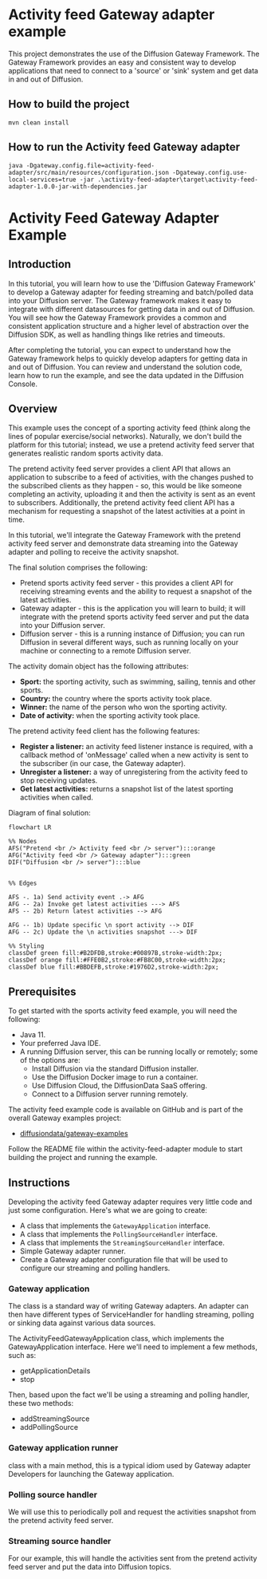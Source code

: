 # Activity feed Gateway adapter example

This project demonstrates the use of the Diffusion Gateway Framework.  The 
Gateway Framework provides an easy and consistent way to develop applications
that need to connect to a 'source' or 'sink' system and get data in and out
of Diffusion.

## How to build the project

    mvn clean install


## How to run the Activity feed Gateway adapter

    java -Dgateway.config.file=activity-feed-adapter/src/main/resources/configuration.json -Dgateway.config.use-local-services=true -jar .\activity-feed-adapter\target\activity-feed-adapter-1.0.0-jar-with-dependencies.jar


# Activity Feed Gateway Adapter Example
## Introduction
In this tutorial, you will learn how to use the 'Diffusion Gateway Framework' to develop a Gateway adapter for feeding streaming and batch/polled data into your Diffusion server. The Gateway framework makes it easy to integrate with different datasources for getting data in and out of Diffusion. You will see how the Gateway Framework provides a common and consistent application structure and a higher level of abstraction over the Diffusion SDK, as well as handling things like retries and timeouts.

After completing the tutorial, you can expect to understand how the Gateway framework helps to quickly develop adapters for getting data in and out of Diffusion. You can review and understand the solution code, learn how to run the example, and see the data updated in the Diffusion Console.

## Overview
This example uses the concept of a sporting activity feed (think along the lines of popular exercise/social networks). Naturally, we don't build the platform for this tutorial; instead, we use a pretend activity feed server that generates realistic random sports activity data.

The pretend activity feed server provides a client API that allows an application to subscribe to a feed of activities, with the changes pushed to the subscribed clients as they happen - so, this would be like someone completing an activity, uploading it and then the activity is sent as an event to subscribers. Additionally, the pretend activity feed client API has a mechanism for requesting a snapshot of the latest activities at a point in time.

In this tutorial, we'll integrate the Gateway Framework with the pretend activity feed server and demonstrate data streaming into the Gateway adapter and polling to receive the activity snapshot.

The final solution comprises the following:
- Pretend sports activity feed server - this provides a client API for receiving streaming events and the ability to request a snapshot of the latest activities.
- Gateway adapter - this is the application you will learn to build; it will integrate with the pretend sports activity feed server and put the data into your Diffusion server.
- Diffusion server - this is a running instance of Diffusion; you can run Diffusion in several different ways, such as running locally on your machine or connecting to a remote Diffusion server.

The activity domain object has the following attributes:
- **Sport:** the sporting activity, such as swimming, sailing, tennis and other sports.
- **Country:** the country where the sports activity took place.
- **Winner:** the name of the person who won the sporting activity.
- **Date of activity:** when the sporting activity took place.

The pretend activity feed client has the following features:
- **Register a listener:** an activity feed listener instance is required, with a callback method of 'onMessage' called when a new activity is sent to the subscriber (in our case, the Gateway adapter).
- **Unregister a listener:** a way of unregistering from the activity feed to stop receiving updates.
- **Get latest activities:** returns a snapshot list of the latest sporting activities when called.

Diagram of final solution:

```mermaid
flowchart LR

%% Nodes
AFS("Pretend <br /> Activity feed <br /> server"):::orange
AFG("Activity feed <br /> Gateway adapter"):::green
DIF("Diffusion <br /> server"):::blue


%% Edges

AFS -. 1a) Send activity event .-> AFG 
AFG -- 2a) Invoke get latest activities ---> AFS
AFS -- 2b) Return latest activities --> AFG

AFG -- 1b) Update specific \n sport activity --> DIF
AFG -- 2c) Update the \n activities snapshot ---> DIF

%% Styling
classDef green fill:#B2DFDB,stroke:#00897B,stroke-width:2px;
classDef orange fill:#FFE0B2,stroke:#FB8C00,stroke-width:2px;
classDef blue fill:#BBDEFB,stroke:#1976D2,stroke-width:2px;
```

## Prerequisites
To get started with the sports activity feed example, you will need the following:
- Java 11.
- Your preferred Java IDE.
- A running Diffusion server, this can be running locally or remotely; some of the options are:
    - Install Diffusion via the standard Diffusion installer.
    - Use the Diffusion Docker image to run a container.
    - Use Diffusion Cloud, the DiffusionData SaaS offering.
    - Connect to a Diffusion server running remotely.

The activity feed example code is available on GitHub and is part of the overall Gateway examples project:
* [diffusiondata/gateway-examples](https://github.com/diffusiondata/gateway-examples)

Follow the README file within the activity-feed-adapter module to start building the project and running the example.

## Instructions
Developing the activity feed Gateway adapter requires very little code and just some configuration. Here's what we are going to create:
- A class that implements the `GatewayApplication` interface.
- A class that implements the `PollingSourceHandler` interface.
- A class that implements the `StreamingSourceHandler` interface.
- Simple Gateway adapter runner.
- Create a Gateway adapter configuration file that will be used to configure our streaming and polling handlers.

### Gateway application
The class is a standard way of writing Gateway adapters.  An adapter can then have different types of ServiceHandler for handling streaming, polling or sinking data against various data sources.


The ActivityFeedGatewayApplication class, which implements the GatewayApplication interface.  Here we'll need to implement a few methods, such as:
- getApplicationDetails
- stop

Then, based upon the fact we'll be using a streaming and polling handler, these two methods:
- addStreamingSource
- addPollingSource


### Gateway application runner
class with a main method, this is a typical idiom used by Gateway adapter Developers for launching the Gateway application.


### Polling source handler
We will use this to periodically poll and request the activities snapshot from the pretend activity feed server.

### Streaming source handler
For our example, this will handle the activities sent from the pretend activity feed server and put the data into Diffusion topics.
